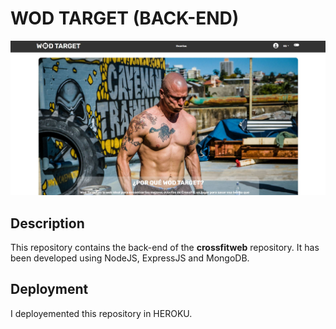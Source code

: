 # WOD TARGET (BACK-END)
![](https://raw.githubusercontent.com/ivsp/crossfitweb/main/src/assets/images/wodtarget.JPG)

## Description
This repository contains the back-end of the **crossfitweb** repository. It has been developed using NodeJS, ExpressJS and MongoDB.

## Deployment

I deployemented this repository in HEROKU.
